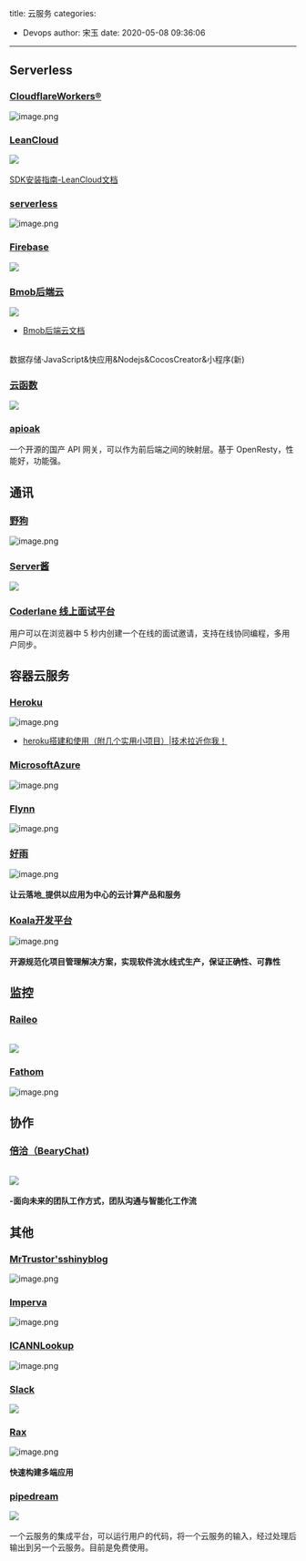 title: 云服务
categories:
 - Devops
author: 宋玉
date: 2020-05-08 09:36:06
---

## Serverless

### [CloudflareWorkers®](https://workers.cloudflare.com/)
![image.png](https://cdn.nlark.com/yuque/0/2020/png/394169/1583073798130-d97dfef5-6324-4f73-ace8-f579f10cc6db.png#align=left&display=inline&height=763&margin=%5Bobject%20Object%5D&name=image.png&originHeight=1526&originWidth=2866&size=644391&status=done&style=none&width=1433)

### [LeanCloud](https://leancloud.cn/docs/)
![](https://cdn.nlark.com/yuque/0/2020/png/394169/1583055008659-5816cec0-2160-4506-b76d-6114129a22a1.png#align=left&display=inline&height=769&margin=%5Bobject%20Object%5D&originHeight=769&originWidth=1440&size=0&status=done&style=none&width=1440)<br />
<br />[SDK安装指南-LeanCloud文档](https://leancloud.cn/docs/start.html#hash1778723680)

### [serverless](https://serverless.com/)
![image.png](https://cdn.nlark.com/yuque/0/2020/png/394169/1583074181861-dad96262-5d49-4d58-805b-f931ebae9a96.png#align=left&display=inline&height=762&margin=%5Bobject%20Object%5D&name=image.png&originHeight=1524&originWidth=2882&size=200638&status=done&style=none&width=1441)

### [Firebase](https://firebase.google.cn/docs/)
![](https://cdn.nlark.com/yuque/0/2020/png/394169/1583055008685-61265e01-c297-4cd4-945e-681eaa06c4b3.png#align=left&display=inline&height=769&margin=%5Bobject%20Object%5D&originHeight=769&originWidth=1440&size=0&status=done&style=none&width=1440)

### [Bmob后端云](https://www.bmob.cn/)
![](https://cdn.nlark.com/yuque/0/2020/png/394169/1583055008728-57985e11-52ed-4c5a-ad9c-45af500d7d9e.png#align=left&display=inline&height=769&margin=%5Bobject%20Object%5D&originHeight=769&originWidth=1440&size=0&status=done&style=none&width=1440)<br />

- [Bmob后端云文档](http://doc.bmob.cn/data/wechat_app_new/)


<br />数据存储·JavaScript&快应用&Nodejs&CocosCreator&小程序(新)

### [云函数](https://cloud.tencent.com/document/product/583/19694)
![](https://cdn.nlark.com/yuque/0/2020/png/394169/1583055008862-55a0597d-8962-4d92-a112-be6387999584.png#align=left&display=inline&height=769&margin=%5Bobject%20Object%5D&originHeight=769&originWidth=1440&size=0&status=done&style=none&width=1440)

### [apioak](https://github.com/apioak/apioak/blob/master/README_CN.md)
一个开源的国产 API 网关，可以作为前后端之间的映射层。基于 OpenResty，性能好，功能强。

## 通讯

### [野狗](https://docs.wilddog.com/overview/index.html?_ga=1.41530027.841634801.1550308506)
![image.png](https://cdn.nlark.com/yuque/0/2020/png/394169/1583073147311-da576d64-4c76-4c47-91f0-4752d2cb3f6d.png#align=left&display=inline&height=761&margin=%5Bobject%20Object%5D&name=image.png&originHeight=1522&originWidth=2868&size=346395&status=done&style=none&width=1434)

### [Server酱](https://sc.ftqq.com/3.version)
![](https://cdn.nlark.com/yuque/0/2020/png/394169/1583055008686-0fd66763-b990-40f9-9020-1e33aed6978b.png#align=left&display=inline&height=398&margin=%5Bobject%20Object%5D&originHeight=769&originWidth=1440&size=0&status=done&style=none&width=746)

### [Coderlane 线上面试平台](https://coderlane.net/)
用户可以在浏览器中 5 秒内创建一个在线的面试邀请，支持在线协同编程，多用户同步。

## 容器云服务

### [Heroku](https://www.heroku.com/products)
![image.png](https://cdn.nlark.com/yuque/0/2020/png/394169/1583073624318-759d9614-a543-44a8-87e5-39d4b2b139e3.png#align=left&display=inline&height=761&margin=%5Bobject%20Object%5D&name=image.png&originHeight=1522&originWidth=2874&size=1363514&status=done&style=none&width=1437)<br />

- [heroku搭建和使用（附几个实用小项目）|技术拉近你我！](https://coderschool.cn/2819.html)




### [MicrosoftAzure](https://azure.microsoft.com/en-us/services/kubernetes-service/)
![image.png](https://cdn.nlark.com/yuque/0/2020/png/394169/1583073744425-c521511a-64c0-49ce-b945-858df5434d81.png#align=left&display=inline&height=764&margin=%5Bobject%20Object%5D&name=image.png&originHeight=1528&originWidth=2868&size=307832&status=done&style=none&width=1434)

### [Flynn](https://flynn.io/apps)
![image.png](https://cdn.nlark.com/yuque/0/2020/png/394169/1583073690643-1eb7c774-6693-46e1-a1a3-d2d9e80d4ec4.png#align=left&display=inline&height=763&margin=%5Bobject%20Object%5D&name=image.png&originHeight=1526&originWidth=2878&size=739360&status=done&style=none&width=1439)

### [好雨](https://www.goodrain.com/rainbond.html)
![image.png](https://cdn.nlark.com/yuque/0/2020/png/394169/1583073674905-4eb09ca6-f7d0-43ef-ae75-aaa1e33be88a.png#align=left&display=inline&height=762&margin=%5Bobject%20Object%5D&name=image.png&originHeight=1524&originWidth=2872&size=1526483&status=done&style=none&width=1436)<br />
<br />**让云落地_提供以应用为中心的云计算产品和服务**

### [Koala开发平台](http://www.openkoala.org/#page3)
![image.png](https://cdn.nlark.com/yuque/0/2020/png/394169/1583064887073-4c9e9f6f-027c-4a4b-96b7-a3be3cf753bb.png#align=left&display=inline&height=759&margin=%5Bobject%20Object%5D&name=image.png&originHeight=1518&originWidth=2868&size=545994&status=done&style=none&width=1434)<br />
<br />**开源规范化项目管理解决方案，实现软件流水线式生产，保证正确性、可靠性**

## 监控

### [Raileo](https://raileo.com/)

<br />![](https://cdn.nlark.com/yuque/0/2020/png/394169/1583055009098-d3986c25-17aa-4f61-be9e-36f63205da4a.png#align=left&display=inline&height=769&margin=%5Bobject%20Object%5D&originHeight=769&originWidth=1440&size=0&status=done&style=none&width=1440)

### [Fathom](https://usefathom.com/)
![image.png](https://cdn.nlark.com/yuque/0/2020/png/394169/1583546020601-6d79a8d5-154d-4eca-b41e-908cfe34f138.png#align=left&display=inline&height=763&margin=%5Bobject%20Object%5D&name=image.png&originHeight=1526&originWidth=2878&size=207103&status=done&style=none&width=1439)

## 协作

### [倍洽（BearyChat)](https://bearychat.com/)

<br />![](https://cdn.nlark.com/yuque/0/2020/png/394169/1583055008825-1ac56fb3-a426-4faf-9369-068ce7325aa3.png#align=left&display=inline&height=769&margin=%5Bobject%20Object%5D&originHeight=769&originWidth=1440&size=0&status=done&style=none&width=1440)<br />
<br />**-面向未来的团队工作方式，团队沟通与智能化工作流**

## 其他

### [MrTrustor'sshinyblog](https://blog.mrtrustor.net/post/making-this-blog-with-cloud-run/)
![image.png](https://cdn.nlark.com/yuque/0/2020/png/394169/1583073731030-b59a193b-883e-41d3-85c9-661376a5a481.png#align=left&display=inline&height=741&margin=%5Bobject%20Object%5D&name=image.png&originHeight=1482&originWidth=2878&size=320676&status=done&style=none&width=1439)

### [Imperva](https://www.imperva.com/)
![image.png](https://cdn.nlark.com/yuque/0/2020/png/394169/1583074041520-8abec4b6-968f-4589-ad39-e83b5075e819.png#align=left&display=inline&height=739&margin=%5Bobject%20Object%5D&name=image.png&originHeight=1478&originWidth=2880&size=2120509&status=done&style=none&width=1440)

### [ICANNLookup](https://lookup.icann.org/lookup)
![image.png](https://cdn.nlark.com/yuque/0/2020/png/394169/1583074010159-be2f17fd-a6b1-4ff2-ab56-5276435aaf72.png#align=left&display=inline&height=761&margin=%5Bobject%20Object%5D&name=image.png&originHeight=1522&originWidth=2874&size=398082&status=done&style=none&width=1437)<br />


### [Slack](https://api.slack.com/apps)
![](https://cdn.nlark.com/yuque/0/2020/png/394169/1583055008771-1145ca3d-8834-43b7-91cc-f6ee4c2751fe.png#align=left&display=inline&height=769&margin=%5Bobject%20Object%5D&originHeight=769&originWidth=1440&size=0&status=done&style=none&width=1440)<br />


### [Rax](https://rax.js.org/ssr)
![image.png](https://cdn.nlark.com/yuque/0/2020/png/394169/1583074311651-874cc3fa-bc7b-4fb4-8861-f611f49ba0c2.png#align=left&display=inline&height=765&margin=%5Bobject%20Object%5D&name=image.png&originHeight=1530&originWidth=2868&size=746522&status=done&style=none&width=1434)<br />
<br />**快速构建多端应用**

### [pipedream](https://pipedream.com/)
![](https://cdn.nlark.com/yuque/0/2020/jpeg/394169/1587696465698-5bdcf144-a976-4152-9f44-bc3e27b6319c.jpeg#align=left&display=inline&height=521&margin=%5Bobject%20Object%5D&originHeight=521&originWidth=427&size=0&status=done&style=none&width=427)<br />
<br />一个云服务的集成平台，可以运行用户的代码，将一个云服务的输入，经过处理后输出到另一个云服务。目前是免费使用。
